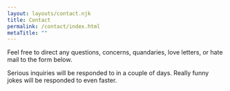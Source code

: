 ```yaml
---
layout: layouts/contact.njk
title: Contact
permalink: /contact/index.html
metaTitle: ""
---
```

Feel free to direct any questions, concerns, quandaries, love letters, or hate mail to the form below. 

Serious inquiries will be responded to in a couple of days. Really funny jokes will be responded to even faster.